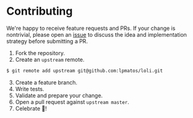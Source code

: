 # Contributing

We're happy to receive feature requests and PRs. If your change is nontrivial,
please open an [issue](https://github.com/lpmatos/loli/issues/new) to discuss the
idea and implementation strategy before submitting a PR.

1. Fork the repository.
2. Create an `upstream` remote.

```bash
$ git remote add upstream git@github.com:lpmatos/loli.git
```

3. Create a feature branch.
4. Write tests.
5. Validate and prepare your change.
6. Open a pull request against `upstream master`.
7. Celebrate :tada:!
